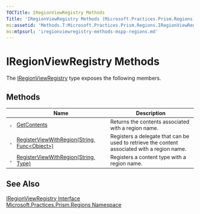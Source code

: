 ```yaml
---
TOCTitle: IRegionViewRegistry Methods
Title: 'IRegionViewRegistry Methods (Microsoft.Practices.Prism.Regions)'
ms:assetid: 'Methods.T:Microsoft.Practices.Prism.Regions.IRegionViewRegistry'
ms:mtpsurl: 'iregionviewregistry-methods-mspp-regions.md'
---
```


# IRegionViewRegistry Methods

The [IRegionViewRegistry](/patterns-practices/reference/iregionviewregistry-interface-mspp-regions) type exposes the following members.

## Methods

<table>
<thead>
<tr class="header">
<th> </th>
<th>Name</th>
<th>Description</th>
</tr>
</thead>
<tbody>
<tr class="odd">
<td><img src="/patterns-practices/reference/images/public-method.gif" alt="Public method"/></td>
<td><a href="/patterns-practices/reference/iregionviewregistry-getcontents-method-mspp-regions" data-raw-source="[GetContents](/patterns-practices/reference/iregionviewregistry-getcontents-method-mspp-regions)">GetContents</a></td>
<td><div class="summary">
Returns the contents associated with a region name.
</div></td>
</tr>
<tr class="even">
<td><img src="/patterns-practices/reference/images/public-method.gif" alt="Public method"/></td>
<td><a href="/patterns-practices/reference/iregionviewregistry-registerviewwithregion-method-string-func-object-mspp-regions" data-raw-source="[RegisterViewWithRegion(String, Func&amp;lt;Object&amp;gt;)](/patterns-practices/reference/iregionviewregistry-registerviewwithregion-method-string-func-object-mspp-regions)">RegisterViewWithRegion(String, Func&lt;Object&gt;)</a></td>
<td><div class="summary">
Registers a delegate that can be used to retrieve the content associated with a region name.
</div></td>
</tr>
<tr class="odd">
<td><img src="/patterns-practices/reference/images/public-method.gif" alt="Public method"/></td>
<td><a href="/patterns-practices/reference/iregionviewregistry-registerviewwithregion-method-string-type-mspp-regions" data-raw-source="[RegisterViewWithRegion(String, Type)](/patterns-practices/reference/iregionviewregistry-registerviewwithregion-method-string-type-mspp-regions)">RegisterViewWithRegion(String, Type)</a></td>
<td><div class="summary">
Registers a content type with a region name.
</div></td>
</tr>
</tbody>
</table>

## See Also

[IRegionViewRegistry Interface](/patterns-practices/reference/iregionviewregistry-interface-mspp-regions)    
[Microsoft.Practices.Prism.Regions Namespace](/patterns-practices/reference/mspp-regions-namespace)  
